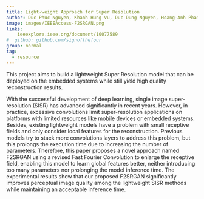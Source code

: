 ```yaml
---
title: Light-weight Approach for Super Resolution
author: Duc Phuc Nguyen, Khanh Hung Vu, Duc Dung Nguyen, Hoang-Anh Pham
image: images/IEEEAccess-F2SRGAN.png
links: 
    ieeexplore.ieee.org/document/10077589
#  github: github.com/signofthefour
group: normal
tag:
  - resource
---
```


<!-- excerpt start -->
This project aims to build a lightweight Super Resolution model that can be deployed on the embedded systems while still yield high quality reconstruction results. 
<!-- excerpt end -->

With the successful development of deep learning, single image super-resolution (SISR) has advanced significantly in recent years. However, in practice, excessive convolutions limit super-resolution applications on platforms with limited resources like mobile devices or embedded systems. Besides, existing lightweight models have a problem with small receptive fields and only consider local features for the reconstruction. Previous models try to stack more convolutions layers to address this problem, but this prolongs the execution time due to increasing the number of parameters. Therefore, this paper proposes a novel approach named F2SRGAN using a revised Fast Fourier Convolution to enlarge the receptive field, enabling this model to learn global features better, neither introducing too many parameters nor prolonging the model inference time. The experimental results show that our proposed F2SRGAN significantly improves perceptual image quality among the lightweight SISR methods while maintaining an acceptable inference time.